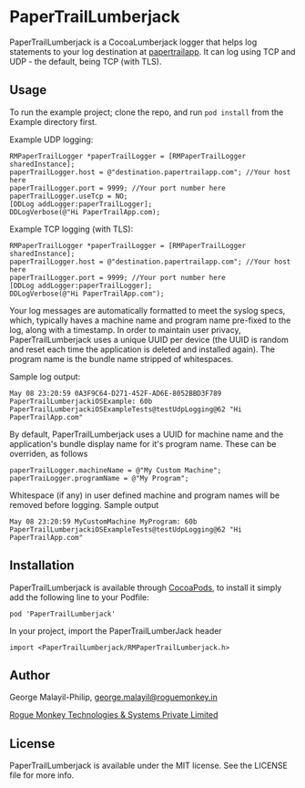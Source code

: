 # PaperTrailLumberjack
PaperTrailLumberjack is a CocoaLumberjack logger that helps log statements to your log destination at [papertrailapp](http://papertrailapp.com).
It can log using TCP and UDP - the default, being TCP (with TLS).

## Usage

To run the example project; clone the repo, and run `pod install` from the Example directory first.

Example UDP logging:

    RMPaperTrailLogger *paperTrailLogger = [RMPaperTrailLogger sharedInstance];
    paperTrailLogger.host = @"destination.papertrailapp.com"; //Your host here
    paperTrailLogger.port = 9999; //Your port number here    
    paperTrailLogger.useTcp = NO;
    [DDLog addLogger:paperTrailLogger];
    DDLogVerbose(@"Hi PaperTrailApp.com);

Example TCP logging (with TLS):

    RMPaperTrailLogger *paperTrailLogger = [RMPaperTrailLogger sharedInstance];
    paperTrailLogger.host = @"destination.papertrailapp.com"; //Your host here
    paperTrailLogger.port = 9999; //Your port number here    
    [DDLog addLogger:paperTrailLogger];
    DDLogVerbose(@"Hi PaperTrailApp.com");

Your log messages are automatically formatted to meet the syslog specs, which, typically haves a machine name and program name pre-fixed to the log, along with a timestamp. In order to maintain user privacy, PaperTrailLumberjack uses a unique UUID per device (the UUID is random and reset each time the application is deleted and installed again). The program name is the bundle name stripped of whitespaces.

Sample log output:

    May 08 23:20:59 0A3F9C64-D271-452F-AD6E-8052BBD3F789 PaperTrailLumberjackiOSExample: 60b PaperTrailLumberjackiOSExampleTests@testUdpLogging@62 "Hi PaperTrailApp.com"

By default, PaperTrailLumberjack uses a UUID for machine name and the application's bundle display name for it's program name. These can be overriden, as follows

    paperTrailLogger.machineName = @"My Custom Machine";
    paperTraiLogger.programName = @"My Program";

Whitespace (if any) in user defined machine and program names will be removed before logging. Sample output

    May 08 23:20:59 MyCustomMachine MyProgram: 60b PaperTrailLumberjackiOSExampleTests@testUdpLogging@62 "Hi PaperTrailApp.com"

## Installation

PaperTrailLumberjack is available through [CocoaPods](http://cocoapods.org), to install
it simply add the following line to your Podfile:

    pod 'PaperTrailLumberjack'


In your project, import the PaperTrailLumberJack header

    import <PaperTrailLumberjack/RMPaperTrailLumberjack.h>

## Author

George Malayil-Philip, [george.malayil@roguemonkey.in](mailto:george.malayil@roguemonkey.in)

[Rogue Monkey Technologies & Systems Private Limited](http://www.roguemonkey.in)

## License

PaperTrailLumberjack is available under the MIT license. See the LICENSE file for more info.

